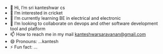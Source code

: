 - 👋 Hi, I’m sri kanteshwar cs 
- 👀 I’m interested in cricket 
- 🌱 I’m currently learning BE in electrical and electronic 
- 💞️ I’m looking to collaborate on devops and other software development tool and platform 
- 📫 How to reach me in my mail kanteshwarsaravanan@gmail.com
- 😄 Pronouns: ...kantesh
- ⚡ Fun fact: ...

<!---
srikantesh/srikantesh is a ✨ special ✨ repository because its `README.md` (this file) appears on your GitHub profile.
You can click the Preview link to take a look at your changes.
--->
